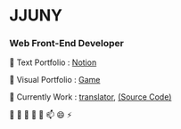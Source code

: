 # JJUNY

### Web Front-End Developer



 💬 Text Portfolio : [Notion](https://www.notion.so/JJUNY-7b6d60cb92474cf68c5880f78b04b494)
 
 💬 Visual Portfolio : [Game](http://jjuny.herokuapp.com/)

 🌱 Currently Work : [translator](https://jjuny-translator.herokuapp.com/),
 [(Source Code)](https://github.com/jjunyjjuny/translator) 



 🔭 🌱 👯 🤔 💬 📫 😄 ⚡ 

